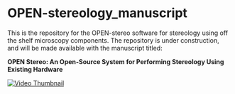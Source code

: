 # OPEN-stereology_manuscript
This is the repository for the OPEN-stereo software for stereology using off the shelf microscopy components.
The repository is under construction, and will be made available with the manuscript titled:

**OPEN Stereo: An Open-Source System for Performing Stereology Using Existing Hardware**

[![Video Thumbnail](link_to_thumbnail_image)](https://www.youtube.com/watch?v=Y0rsWYBhk-Y)

